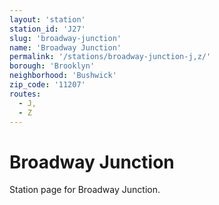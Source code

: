 ```yaml
---
layout: 'station'
station_id: 'J27'
slug: 'broadway-junction'
name: 'Broadway Junction'
permalink: '/stations/broadway-junction-j,z/'
borough: 'Brooklyn'
neighborhood: 'Bushwick'
zip_code: '11207'
routes:
  - J,
  - Z
---
```

# Broadway Junction

Station page for Broadway Junction.
